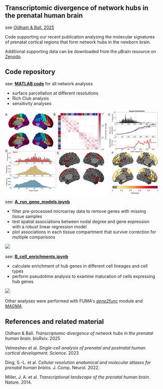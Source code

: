 ## Transcriptomic divergence of network hubs in the prenatal human brain

see [Oldham & Ball. 2025](https://www.biorxiv.org/content/10.1101/2025.05.26.656237v1)

Code supporting our recent publication analysing the molecular signatures of prenatal cortical regions that form network hubs in the newborn brain. 

Additional supporting data can be downloaded from the &mu;Brain resource on [Zenodo](https://zenodo.org/records/10622337).

## Code repository
see: [**MATLAB code**](MATLAB/Readme.md) for all network analyses

- surface parcellation at different resolutions
- Rich Club analysis
- sensitivity analyses
<img src="MATLAB/figures/uBrain90_thr_0.15.png" width="650">

see: [**A_run_gene_models.ipynb**](A_run_gene_models.ipynb)  

- filter pre-processed microarray data to remove genes with missing tissue samples
- test spatial associations between nodal degree and gene expression with a robust linear regression model
- plot associations in each tissue compartment that survive correction for multiple comparisons
<img src="OUTPUTS/gene-associations-mean_degree_subdiv90.png" width="700">

see: [**B_cell_enrichments.ipynb**](B_cell_enrichments.ipynb)  

- calculate enrichment of hub genes in different cell lineages and cell types
- perform pseudotime analysis to examine maturation of cells expressing hub genes
<img src="OUTPUTS/velmeshev-all-cells-increasing-fdr05-mean_degree_subdiv90.png" width="600">

Other analyses were performed with FUMA's [*gene2func*](https://fuma.ctglab.nl/) module and [*MAGMA*](https://cncr.nl/research/magma/).

## References and related material
Oldham & Ball. *Transcriptomic divergence of network hubs in the prenatal human brain.* bioRxiv. 2025

Velmeshev et al. *Single-cell analysis of prenatal and postnatal human cortical development.* Science. 2023

Ding, S.-L. et al. *Cellular resolution anatomical and molecular atlases for prenatal human brains.* J. Comp. Neurol. 2022.  

Miller, J. A. et al. *Transcriptional landscape of the prenatal human brain.* Nature. 2014.  



